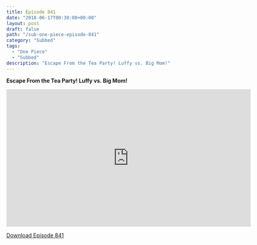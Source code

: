 ```yaml
---
title: Episode 841
date: "2018-06-17T00:30:00+00:00"
layout: post
draft: false
path: "/sub-one-piece-episode-841"
category: "Subbed"
tags:
  - "One Piece"
  - "Subbed"
description: "Escape From the Tea Party! Luffy vs. Big Mom!"
---
```


**Escape From the Tea Party! Luffy vs. Big Mom!**

<iframe width="640" height="360" src="https://www.rapidvideo.com/e/G6FRPH87XC" frameborder="0" marginwidth=0 marginheight=0 scrolling=no allowfullscreen></iframe>

<a href="http://ouo.io/qs/eCodkFEQ?s=https://rapidvid.to/d/https://www.rapidvideo.com/e/G6FRPH87XC">Download Episode 841</a>

